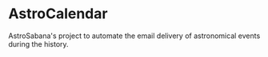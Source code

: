 # AstroCalendar
AstroSabana's project to automate the email delivery of astronomical events during the history.
